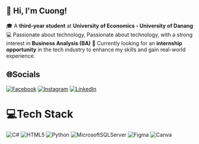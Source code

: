 ## 👋 Hi, I'm Cuong!  

🎓 A **third-year student** at **University of Economics - University of Danang**  
💻 Passionate about technology, Passionate about technology, with a strong interest in **Business Analysis (BA)**
🚀 Currently looking for an **internship opportunity** in the tech industry to enhance my skills and gain real-world experience.  

## 🌐Socials
[![Facebook](https://img.shields.io/badge/Facebook-%231877F2.svg?logo=Facebook&logoColor=white)](https://www.facebook.com/profile.php?id=100014804113574) [![Instagram](https://img.shields.io/badge/Instagram-%23E4405F.svg?logo=Instagram&logoColor=white)](https://www.instagram.com/kc.iuo/) [![LinkedIn](https://img.shields.io/badge/LinkedIn-%230077B5.svg?logo=linkedin&logoColor=white)](https://www.linkedin.com/in/kim-cuong-le-5776a3294/) 

# 💻Tech Stack
![C#](https://img.shields.io/badge/c%23-%23239120.svg?style=for-the-badge&logo=c-sharp&logoColor=white) ![HTML5](https://img.shields.io/badge/html5-%23E34F26.svg?style=for-the-badge&logo=html5&logoColor=white) ![Python](https://img.shields.io/badge/python-3670A0?style=for-the-badge&logo=python&logoColor=ffdd54) ![MicrosoftSQLServer](https://img.shields.io/badge/Microsoft%20SQL%20Sever-CC2927?style=for-the-badge&logo=microsoft%20sql%20server&logoColor=white) 	![Figma](https://img.shields.io/badge/figma-%23F24E1E.svg?style=for-the-badge&logo=figma&logoColor=white) ![Canva](https://img.shields.io/badge/Canva-%2300C4CC.svg?style=for-the-badge&logo=Canva&logoColor=white)
